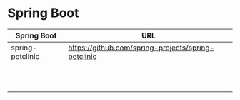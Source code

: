 # Spring Boot

| Spring Boot  |                          URL                                                             |
|--------------|------------------------------------------------------------------------------------------|
|spring-petclinic|https://github.com/spring-projects/spring-petclinic|
|||
|||
|||
|||
|||
|||
|||
|||
|||
|||
|||